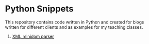 # Python Snippets


This repository contains code written in Python and created for blogs written for different clients and as examples for my teaching classes.

<ol>
  <li><a href="https://github.com/EugenioCA/Python-Blogs/blob/master/minidomparser.py">XML minidom parser</a></li>

</ol>
